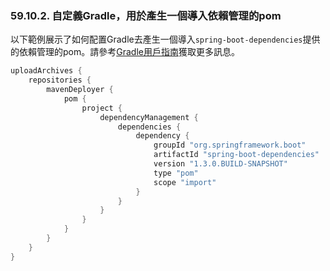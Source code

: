 ### 59.10.2. 自定義Gradle，用於產生一個導入依賴管理的pom

以下範例展示了如何配置Gradle去產生一個導入`spring-boot-dependencies`提供的依賴管理的pom。請參考[Gradle用戶指南](http://gradle.org/docs/current/userguide/userguide.html)獲取更多訊息。
```gradle
uploadArchives {
    repositories {
        mavenDeployer {
            pom {
                project {
                    dependencyManagement {
                        dependencies {
                            dependency {
                                groupId "org.springframework.boot"
                                artifactId "spring-boot-dependencies"
                                version "1.3.0.BUILD-SNAPSHOT"
                                type "pom"
                                scope "import"
                            }
                        }
                    }
                }
            }
        }
    }
}
```
